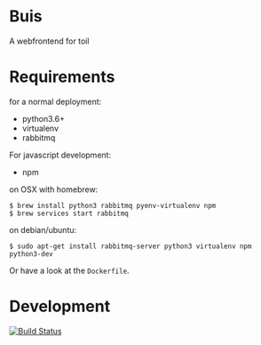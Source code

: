 Buis
====

A webfrontend for toil


Requirements
============

for a normal deployment:

 * python3.6+
 * virtualenv
 * rabbitmq
 
For javascript development:
 
 * npm
 

on OSX with homebrew:
```
$ brew install python3 rabbitmq pyenv-virtualenv npm
$ brew services start rabbitmq
```

on debian/ubuntu:
```
$ sudo apt-get install rabbitmq-server python3 virtualenv npm  python3-dev
```

Or have a look at the `Dockerfile`.

Development
===========

[![Build Status](https://travis-ci.org/gijzelaerr/buis.svg?branch=master)](https://travis-ci.org/gijzelaerr/buis)
